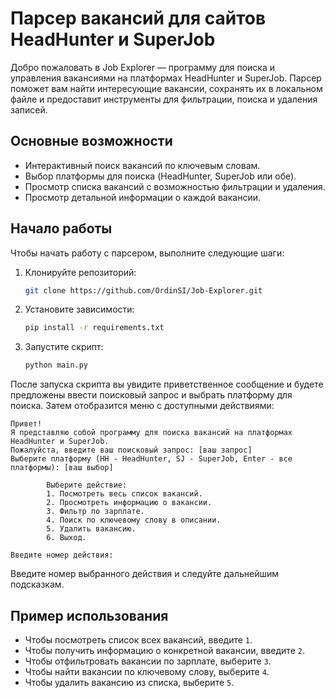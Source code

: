 # Парсер вакансий для сайтов HeadHunter и SuperJob

Добро пожаловать в Job Explorer — программу для поиска и управления вакансиями на платформах HeadHunter и SuperJob. Парсер поможет вам найти интересующие вакансии, сохранять их в локальном файле и предоставит инструменты для фильтрации, поиска и удаления записей.

## Основные возможности

- Интерактивный поиск вакансий по ключевым словам.
- Выбор платформы для поиска (HeadHunter, SuperJob или обе).
- Просмотр списка вакансий с возможностью фильтрации и удаления.
- Просмотр детальной информации о каждой вакансии.

## Начало работы

Чтобы начать работу с парсером, выполните следующие шаги:

1. Клонируйте репозиторий:
   ```bash
   git clone https://github.com/OrdinSI/Job-Explorer.git
   ```
2. Установите зависимости:
   ```bash
   pip install -r requirements.txt
   ```
3. Запустите скрипт:
   ```bash
   python main.py
   ```

После запуска скрипта вы увидите приветственное сообщение и будете предложены ввести поисковый запрос и выбрать платформу для поиска. Затем отобразится меню с доступными действиями:

```
Привет!
Я представляю собой программу для поиска вакансий на платформах HeadHunter и SuperJob.
Пожалуйста, введите ваш поисковый запрос: [ваш запрос]
Выберите платформу (HH - HeadHunter, SJ - SuperJob, Enter - все платформы): [ваш выбор]

        Выберите действие:
        1. Посмотреть весь список вакансий.
        2. Просмотреть информацию о вакансии.
        3. Фильтр по зарплате.
        4. Поиск по ключевому слову в описании.
        5. Удалить вакансию.
        6. Выход.
        
Введите номер действия:
```

Введите номер выбранного действия и следуйте дальнейшим подсказкам.

## Пример использования

- Чтобы посмотреть список всех вакансий, введите `1`.
- Чтобы получить информацию о конкретной вакансии, введите `2`.
- Чтобы отфильтровать вакансии по зарплате, выберите `3`.
- Чтобы найти вакансии по ключевому слову, выберите `4`.
- Чтобы удалить вакансию из списка, выберите `5`.

